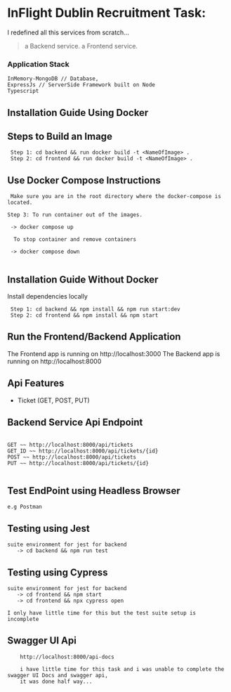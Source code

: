 
# InFlight Dublin Recruitment Task: 
    
 I redefined all this services from scratch...

> a Backend service.
> a Frontend service.

### Application Stack

```
InMemory-MongoDB // Database,
ExpressJs // ServerSide Framework built on Node
Typescript

```

## Installation Guide Using Docker


## Steps to Build an Image
```
 Step 1: cd backend && run docker build -t <NameOfImage> .
 Step 2: cd frontend && run docker build -t <NameOfImage> .
```


## Use Docker Compose Instructions
```
 Make sure you are in the root directory where the docker-compose is located.

Step 3: To run container out of the images.

 -> docker compose up

  To stop container and remove containers

 -> docker compose down
   
```
## Installation Guide Without Docker
Install dependencies locally
```
 Step 1: cd backend && npm install && npm run start:dev
 Step 2: cd frontend && npm install && npm start

```


## Run the Frontend/Backend Application
 The Frontend app is running on http://localhost:3000
 The Backend app is running on http://localhost:8000

## Api Features

- Ticket (GET, POST, PUT)



## Backend Service Api Endpoint
```

GET ~~ http://localhost:8000/api/tickets
GET_ID ~~ http://localhost:8000/api/tickets/{id}
POST ~~ http://localhost:8000/api/tickets
PUT ~~ http://localhost:8000/api/tickets/{id}


```

## Test EndPoint using Headless Browser
```
e.g Postman

```

## Testing using Jest
```
suite environment for jest for backend
   -> cd backend && npm run test
```

## Testing using Cypress
```
suite environment for jest for backend
   -> cd frontend && npm start
   -> cd frontend && npx cypress open

I only have little time for this but the test suite setup is incomplete
```


## Swagger UI Api
```
    http://localhost:8000/api-docs

    i have little time for this task and i was unable to complete the swagger UI Docs and swagger api,
    it was done half way... 

```


 
